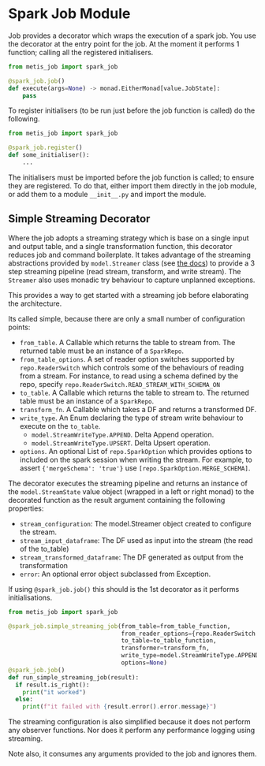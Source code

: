 # Spark Job Module

Job provides a decorator which wraps the execution of a spark job. You use the decorator at the entry point for the job.
At the moment it performs 1 function; calling all the registered initialisers.

```python
from metis_job import spark_job

@spark_job.job()
def execute(args=None) -> monad.EitherMonad[value.JobState]:
    pass
```

To register initialisers (to be run just before the job function is called) do the following.

```python
from metis_job import spark_job

@spark_job.register()
def some_initialiser():
    ...
```

The initialisers must be imported before the job function is called; to ensure they are registered. To do that, either
import them directly in the job module, or add them to a module `__init__.py` and import the module.


## Simple Streaming Decorator

Where the job adopts a streaming strategy which is base on a single input and output table, and a single transformation function, this decorator reduces job and command boilerplate.  It takes advantage of the streaming abstractions provided by `model.Streamer` class (see [the docs](../model/model.md)) to provide a 3 step streaming pipeline (read stream, transform, and write stream).  The `Streamer` also uses monadic try behaviour to capture unplanned exceptions.

This provides a way to get started with a streaming job before elaborating the architecture.

Its called simple, because there are only a small number of configuration points:
+ `from_table`.  A Callable which returns the table to stream from.  The returned table must be an instance of a `SparkRepo`.
+ `from_table_options`.  A set of reader option switches supported by `repo.ReaderSwitch` which controls some of the behaviours of reading from a stream.  For instance, to read using a schema defined by the repo, specify `repo.ReaderSwitch.READ_STREAM_WITH_SCHEMA_ON` 
+ `to_table`. A Callable which returns the table to stream to.  The returned table must be an instance of a `SparkRepo`.
+ `transform_fn`.  A Callable which takes a DF and returns a transformed DF.
+ `write_type`. An Enum declaring the type of stream write behaviour to execute on the `to_table`.  
  + `model.StreamWriteType.APPEND`.  Delta Append operation.
  + `model.StreamWriteType.UPSERT`.  Delta Upsert operation.  
+ `options`.  An optional List of `repo.SparkOption` which provides options to included on the spark session when writing the stream.  For example, to assert `{'mergeSchema': 'true'}` use `[repo.SparkOption.MERGE_SCHEMA]`.

The decorator executes the streaming pipeline and returns an instance of the `model.StreamState` value object (wrapped in a left or right monad) to the decorated function as the result argument containing the following properties:
+ `stream_configuration`: The model.Streamer object created to configure the stream.
+ `stream_input_dataframe`:  The DF used as input into the stream (the read of the to_table)
+ `stream_transformed_dataframe`:  The DF generated as output from the transformation
+ `error`:  An optional error object subclassed from Exception.

If using `@spark_job.job()` this should is the 1st decorator as it performs initialisations. 

```python
from metis_job import spark_job

@spark_job.simple_streaming_job(from_table=from_table_function,
                                from_reader_options={repo.ReaderSwitch.READ_STREAM_WITH_SCHEMA_ON},
                                to_table=to_table_function,
                                transformer=transform_fn,
                                write_type=model.StreamWriteType.APPEND,
                                options=None)
@spark_job.job()
def run_simple_streaming_job(result):
  if result.is_right():
    print("it worked")
  else:
    print(f"it failed with {result.error().error.message}")

```

The streaming configuration is also simplified because it does not perform any observer functions.  Nor does it perform any performance logging using streaming.

Note also, it consumes any arguments provided to the job and ignores them.